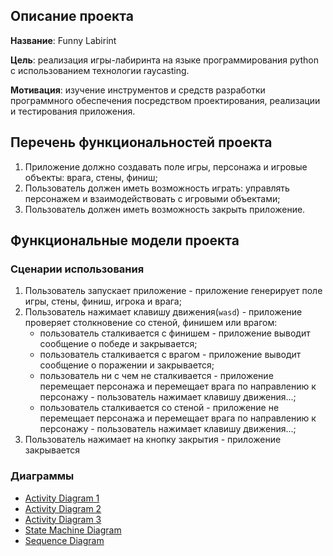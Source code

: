 ## Описание проекта
**Название**: Funny Labirint

**Цель**: реализация игры-лабиринта на языке программирования python с использованием технологии raycasting.

**Мотивация**: изучение инструментов и средств разработки программного обеспечения посредством проектирования, реализации и тестирования приложения.

## Перечень функциональностей проекта
1. Приложение должно создавать поле игры, персонажа и игровые объекты: врага, стены, финиш;
2. Пользователь должен иметь возможность играть: управлять персонажем и взаимодействовать с игровыми объектами;
3. Пользователь должен иметь возможность закрыть приложение.

## Функциональные модели проекта
### Сценарии использования
1. Пользователь запускает приложение - приложение генерирует поле игры, стены, финиш, игрока и врага;
2. Пользователь нажимает клавишу движения(`wasd`) - приложение проверяет столкновение со стеной, финишем или врагом:
	- пользователь сталкивается с финишем - приложение выводит сообщение о победе и закрывается;
	- пользователь сталкивается с врагом - приложение выводит сообщение о поражении и закрывается;
	- пользователь ни с чем не сталкивается - приложение перемещает персонажа и перемещает врага по направлению к персонажу - пользователь нажимает клавишу движения...;
	- пользователь сталкивается со стеной - приложение не перемещает персонажа и перемещает врага по направлению к персонажу - пользователь нажимает клавишу движения...;  
3. Пользователь нажимает на кнопку закрытия - приложение закрывается
### Диаграммы
- [Activity Diagram 1](https://drive.google.com/file/d/1qu3MqcIL3PMAuxI12BTKI6bK-EYu60tU/view?usp=drive_link)
- [Activity Diagram 2](https://drive.google.com/file/d/1lfjaXcPipultS9LAFWerlZcMBZxMAL9h/view?usp=drive_link)
- [Activity Diagram 3](https://drive.google.com/file/d/1yUwToLrR5k0988dWnrPxy5bux5l-wh44/view?usp=drive_link)
- [State Machine Diagram](https://drive.google.com/file/d/1vly5rZSY0LQQIFvXf-j7_6BbJ9kJymao/view?usp=drive_link)
- [Sequence Diagram](https://drive.google.com/file/d/1kUU6YqV9y07zpbMSR3H0-e6RnAtYnqL3/view?usp=drive_link)


